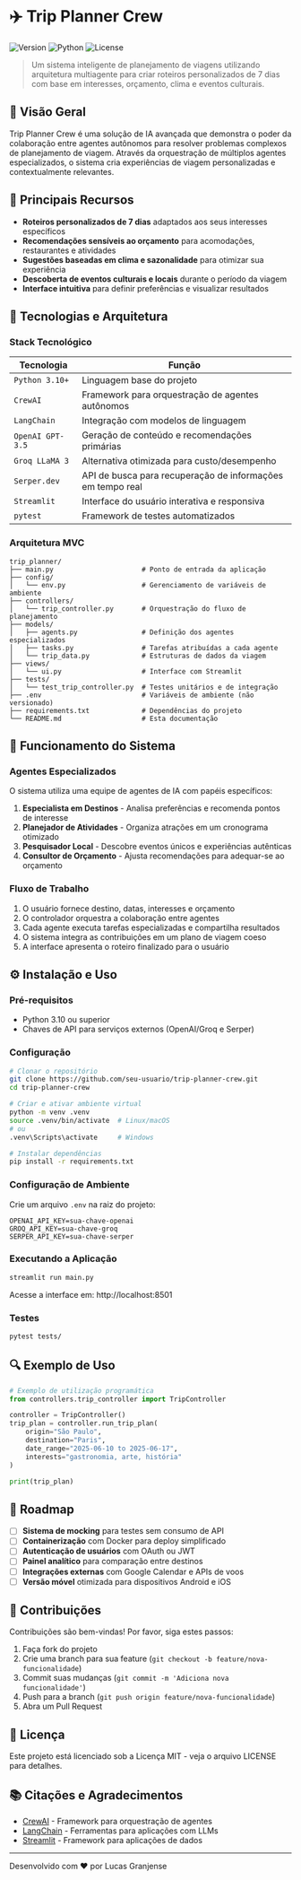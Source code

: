 # ✈️ Trip Planner Crew

![Version](https://img.shields.io/badge/version-1.0.0-blue)
![Python](https://img.shields.io/badge/Python-3.10+-green)
![License](https://img.shields.io/badge/license-MIT-orange)

> Um sistema inteligente de planejamento de viagens utilizando arquitetura multiagente para criar roteiros personalizados de 7 dias com base em interesses, orçamento, clima e eventos culturais.

## 🚀 Visão Geral

Trip Planner Crew é uma solução de IA avançada que demonstra o poder da colaboração entre agentes autônomos para resolver problemas complexos de planejamento de viagem. Através da orquestração de múltiplos agentes especializados, o sistema cria experiências de viagem personalizadas e contextualmente relevantes.


## 🎯 Principais Recursos

- **Roteiros personalizados de 7 dias** adaptados aos seus interesses específicos
- **Recomendações sensíveis ao orçamento** para acomodações, restaurantes e atividades
- **Sugestões baseadas em clima e sazonalidade** para otimizar sua experiência
- **Descoberta de eventos culturais e locais** durante o período da viagem
- **Interface intuitiva** para definir preferências e visualizar resultados

## 🧠 Tecnologias e Arquitetura

### Stack Tecnológico

| Tecnologia | Função |
|------------|--------|
| `Python 3.10+` | Linguagem base do projeto |
| `CrewAI` | Framework para orquestração de agentes autônomos |
| `LangChain` | Integração com modelos de linguagem |
| `OpenAI GPT-3.5` | Geração de conteúdo e recomendações primárias |
| `Groq LLaMA 3` | Alternativa otimizada para custo/desempenho |
| `Serper.dev` | API de busca para recuperação de informações em tempo real |
| `Streamlit` | Interface do usuário interativa e responsiva |
| `pytest` | Framework de testes automatizados |

### Arquitetura MVC

```
trip_planner/
├── main.py                      # Ponto de entrada da aplicação
├── config/
│   └── env.py                   # Gerenciamento de variáveis de ambiente
├── controllers/
│   └── trip_controller.py       # Orquestração do fluxo de planejamento
├── models/
│   ├── agents.py                # Definição dos agentes especializados
│   ├── tasks.py                 # Tarefas atribuídas a cada agente
│   └── trip_data.py             # Estruturas de dados da viagem
├── views/
│   └── ui.py                    # Interface com Streamlit
├── tests/
│   └── test_trip_controller.py  # Testes unitários e de integração
├── .env                         # Variáveis de ambiente (não versionado)
├── requirements.txt             # Dependências do projeto
└── README.md                    # Esta documentação
```

## 🧩 Funcionamento do Sistema

### Agentes Especializados

O sistema utiliza uma equipe de agentes de IA com papéis específicos:

1. **Especialista em Destinos** - Analisa preferências e recomenda pontos de interesse
2. **Planejador de Atividades** - Organiza atrações em um cronograma otimizado
3. **Pesquisador Local** - Descobre eventos únicos e experiências autênticas
4. **Consultor de Orçamento** - Ajusta recomendações para adequar-se ao orçamento

### Fluxo de Trabalho

1. O usuário fornece destino, datas, interesses e orçamento
2. O controlador orquestra a colaboração entre agentes
3. Cada agente executa tarefas especializadas e compartilha resultados
4. O sistema integra as contribuições em um plano de viagem coeso
5. A interface apresenta o roteiro finalizado para o usuário

## ⚙️ Instalação e Uso

### Pré-requisitos

- Python 3.10 ou superior
- Chaves de API para serviços externos (OpenAI/Groq e Serper)

### Configuração

```bash
# Clonar o repositório
git clone https://github.com/seu-usuario/trip-planner-crew.git
cd trip-planner-crew

# Criar e ativar ambiente virtual
python -m venv .venv
source .venv/bin/activate  # Linux/macOS
# ou
.venv\Scripts\activate     # Windows

# Instalar dependências
pip install -r requirements.txt
```

### Configuração de Ambiente

Crie um arquivo `.env` na raiz do projeto:

```
OPENAI_API_KEY=sua-chave-openai
GROQ_API_KEY=sua-chave-groq
SERPER_API_KEY=sua-chave-serper
```

### Executando a Aplicação

```bash
streamlit run main.py
```

Acesse a interface em: http://localhost:8501

### Testes

```bash
pytest tests/
```

## 🔍 Exemplo de Uso

```python
# Exemplo de utilização programática
from controllers.trip_controller import TripController

controller = TripController()
trip_plan = controller.run_trip_plan(
    origin="São Paulo",
    destination="Paris", 
    date_range="2025-06-10 to 2025-06-17", 
    interests="gastronomia, arte, história"
)

print(trip_plan)
```

## 🚀 Roadmap

- [ ] **Sistema de mocking** para testes sem consumo de API
- [ ] **Containerização** com Docker para deploy simplificado
- [ ] **Autenticação de usuários** com OAuth ou JWT
- [ ] **Painel analítico** para comparação entre destinos
- [ ] **Integrações externas** com Google Calendar e APIs de voos
- [ ] **Versão móvel** otimizada para dispositivos Android e iOS

## 🤝 Contribuições

Contribuições são bem-vindas! Por favor, siga estes passos:

1. Faça fork do projeto
2. Crie uma branch para sua feature (`git checkout -b feature/nova-funcionalidade`)
3. Commit suas mudanças (`git commit -m 'Adiciona nova funcionalidade'`)
4. Push para a branch (`git push origin feature/nova-funcionalidade`)
5. Abra um Pull Request

## 📄 Licença

Este projeto está licenciado sob a Licença MIT - veja o arquivo LICENSE para detalhes.

## 📚 Citações e Agradecimentos

- [CrewAI](https://docs.crewai.com) - Framework para orquestração de agentes
- [LangChain](https://python.langchain.com/docs/get_started/introduction) - Ferramentas para aplicações com LLMs
- [Streamlit](https://streamlit.io/) - Framework para aplicações de dados

---

Desenvolvido com ❤️ por Lucas Granjense
